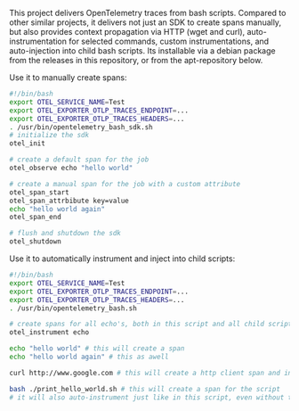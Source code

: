This project delivers OpenTelemetry traces from bash scripts. Compared to other similar projects, it delivers not just an SDK to create spans manually, but also provides context propagation via HTTP (wget and curl), auto-instrumentation for selected commands, custom instrumentations, and auto-injection into child bash scripts. Its installable via a debian package from the releases in this repository, or from the apt-repository below.

Use it to manually create spans:
```bash
#!/bin/bash
export OTEL_SERVICE_NAME=Test
export OTEL_EXPORTER_OTLP_TRACES_ENDPOINT=...
export OTEL_EXPORTER_OTLP_TRACES_HEADERS=...
. /usr/bin/opentelemetry_bash_sdk.sh
# initialize the sdk
otel_init

# create a default span for the job
otel_observe echo "hello world"

# create a manual span for the job with a custom attribute
otel_span_start
otel_span_attrbibute key=value
echo "hello world again"
otel_span_end

# flush and shutdown the sdk
otel_shutdown
```

Use it to automatically instrument and inject into child scripts:
```bash
#!/bin/bash
export OTEL_SERVICE_NAME=Test
export OTEL_EXPORTER_OTLP_TRACES_ENDPOINT=...
export OTEL_EXPORTER_OTLP_TRACES_HEADERS=...
. /usr/bin/opentelemetry_bash.sh

# create spans for all echo's, both in this script and all child scripts
otel_instrument echo

echo "hello world" # this will create a span
echo "hello world again" # this as awell

curl http://www.google.com # this will create a http client span and inject w3c tracecontext

bash ./print_hello_world.sh # this will create a span for the script
# it will also auto-instrument just like in this script, even without the init code at the start
```
